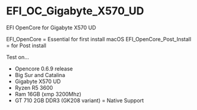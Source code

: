 # EFI_OC_Gigabyte_X570_UD
EFI OpenCore for Gigabyte X570 UD

EFI_OpenCore = Essential for first install macOS
EFI_OpenCore_Post_Install = for Post install

Test on...
- Opencore 0.6.9 release
- Big Sur and Catalina
- Gigabyte X570 UD
- Ryzen R5 3600
- Ram 16GB (xmp 3200Mhz)
- GT 710 2GB DDR3 (GK208 variant) = Native Support
